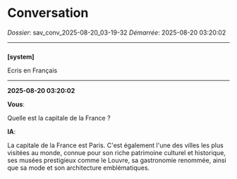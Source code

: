 # Conversation
_Dossier_: sav_conv_2025-08-20_03-19-32
_Démarrée_: 2025-08-20 03:20:02

---

###   
**[system]**


Ecris en Français


---
**2025-08-20 03:20:02**

**Vous**:

Quelle est la capitale de la France ?

**IA**:

La capitale de la France est Paris. C'est également l'une des villes les plus visitées au monde, connue pour son riche patrimoine culturel et historique, ses musées prestigieux comme le Louvre, sa gastronomie renommée, ainsi que sa mode et son architecture emblématiques.
